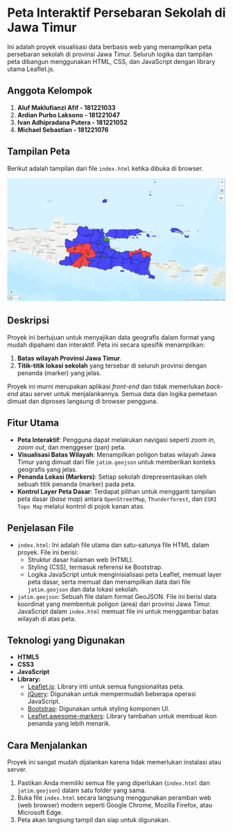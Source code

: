 # Peta Interaktif Persebaran Sekolah di Jawa Timur

Ini adalah proyek visualisasi data berbasis web yang menampilkan peta persebaran sekolah di provinsi Jawa Timur. Seluruh logika dan tampilan peta dibangun menggunakan HTML, CSS, dan JavaScript dengan library utama Leaflet.js.

## Anggota Kelompok
1. **Aluf Maklufianzi Afif - 181221033**
2. **Ardian Purbo Laksono - 181221047**
3. **Ivan Adhipradana Putera - 181221052**
4. **Michael Sebastian - 181221076**

## Tampilan Peta

Berikut adalah tampilan dari file `index.html` ketika dibuka di browser.

![Peta Persebaran Sekolah Jawa Timur](Output.png)

## Deskripsi

Proyek ini bertujuan untuk menyajikan data geografis dalam format yang mudah dipahami dan interaktif. Peta ini secara spesifik menampilkan:
1.  **Batas wilayah Provinsi Jawa Timur**.
2.  **Titik-titik lokasi sekolah** yang tersebar di seluruh provinsi dengan penanda (marker) yang jelas.

Proyek ini murni merupakan aplikasi *front-end* dan tidak memerlukan *back-end* atau server untuk menjalankannya. Semua data dan logika pemetaan dimuat dan diproses langsung di browser pengguna.

## Fitur Utama

* **Peta Interaktif**: Pengguna dapat melakukan navigasi seperti *zoom in*, *zoom out*, dan menggeser (pan) peta.
* **Visualisasi Batas Wilayah**: Menampilkan poligon batas wilayah Jawa Timur yang dimuat dari file `jatim.geojson` untuk memberikan konteks geografis yang jelas.
* **Penanda Lokasi (Markers)**: Setiap sekolah direpresentasikan oleh sebuah titik penanda (marker) pada peta.
* **Kontrol Layer Peta Dasar**: Terdapat pilihan untuk mengganti tampilan peta dasar (*base map*) antara `OpenStreetMap`, `Thunderforest`, dan `ESRI Topo Map` melalui kontrol di pojok kanan atas.

## Penjelasan File

* `index.html`: Ini adalah file utama dan satu-satunya file HTML dalam proyek. File ini berisi:
    * Struktur dasar halaman web (HTML).
    * Styling (CSS), termasuk referensi ke Bootstrap.
    * Logika JavaScript untuk menginisialisasi peta Leaflet, memuat layer peta dasar, serta memuat dan menampilkan data dari file `jatim.geojson` dan data lokasi sekolah.
* `jatim.geojson`: Sebuah file dalam format GeoJSON. File ini berisi data koordinat yang membentuk poligon (area) dari provinsi Jawa Timur. JavaScript dalam `index.html` memuat file ini untuk menggambar batas wilayah di atas peta.

## Teknologi yang Digunakan

* **HTML5**
* **CSS3**
* **JavaScript**
* **Library:**
    * [Leaflet.js](https://leafletjs.com/): Library inti untuk semua fungsionalitas peta.
    * [jQuery](https://jquery.com/): Digunakan untuk mempermudah beberapa operasi JavaScript.
    * [Bootstrap](https://getbootstrap.com/): Digunakan untuk styling komponen UI.
    * [Leaflet.awesome-markers](https://github.com/lvoogdt/Leaflet.awesome-markers): Library tambahan untuk membuat ikon penanda yang lebih menarik.

## Cara Menjalankan

Proyek ini sangat mudah dijalankan karena tidak memerlukan instalasi atau server.

1.  Pastikan Anda memiliki semua file yang diperlukan (`index.html` dan `jatim.geojson`) dalam satu folder yang sama.
2.  Buka file `index.html` secara langsung menggunakan peramban web (web browser) modern seperti Google Chrome, Mozilla Firefox, atau Microsoft Edge.
3.  Peta akan langsung tampil dan siap untuk digunakan.
